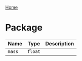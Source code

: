 [Home](https://wnp78.github.io/JunoXml/)

# Package


|Name|Type|Description|
|--|--|--|
|`mass`|`float`||


